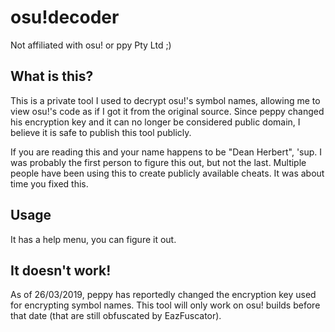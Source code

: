 # osu!decoder
Not affiliated with osu! or ppy Pty Ltd ;)

## What is this?
This is a private tool I used to decrypt osu!'s symbol names, allowing me to view osu!'s code as if I got it from the original source. Since peppy changed his encryption key and it can no longer be considered public domain, I believe it is safe to publish this tool publicly.

If you are reading this and your name happens to be "Dean Herbert", 'sup. I was probably the first person to figure this out, but not the last. Multiple people have been using this to create publicly available cheats. It was about time you fixed this.

## Usage
It has a help menu, you can figure it out.

## It doesn't work!
As of 26/03/2019, peppy has reportedly changed the encryption key used for encrypting symbol names. This tool will only work on osu! builds before that date (that are still obfuscated by EazFuscator).
